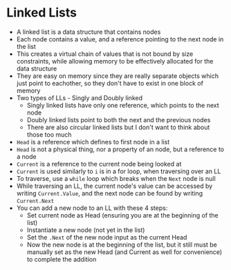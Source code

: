 # Linked Lists

- A linked list is a data structure that contains nodes
- Each node contains a value, and a reference pointing to the next node in the list
- This creates a virtual chain of values that is not bound by size constraints, while allowing memory to be effectively allocated for the data structure
- They are easy on memory since they are really separate objects which just point to eachother, so they don't have to exist in one block of memory
- Two types of LLs - Singly and Doubly linked
  - Singly linked lists have only one reference, which points to the next node
  - Doubly linked lists point to both the next and the previous nodes
  - There are also circular linked lists but I don't want to think about those too much
- `Head` is a reference which defines to first node in a list
- `Head` is not a physical thing, nor a property of an node, but a reference to a node
- `Current` is a reference to the current node being looked at
- `Current` is used similarly to `i` is in a for loop, when traversing over an LL
- To traverse, use a `while` loop which breaks when the `Next` node is null
- While traversing an LL, the current node's value can be accessed by writing `Current.Value`, and the next node can be found by writing `Current.Next`
- You can add a new node to an LL with these 4 steps:
  - Set current node as Head (ensuring you are at the beginning of the list)
  - Instantiate a new node (not yet in the list)
  - Set the `.Next` of the new node input as the current Head
  - Now the new node is at the beginning of the list, but it still must be manually set as the new Head (and Current as well for convenience) to complete the addition
